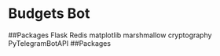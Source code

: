 # Budgets Bot

##Packages
Flask
Redis
matplotlib
marshmallow
cryptography
PyTelegramBotAPI
##Packages
